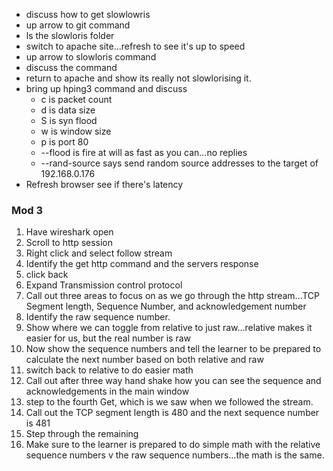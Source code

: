 - discuss how to get slowlowris
- up arrow to git command
- ls the slowloris folder
- switch to apache site...refresh to see it's up to speed
- up arrow to slowloris command
- discuss the command 
- return to apache and show its really not slowlorising it.
- bring up hping3 command and discuss
    - c is packet count
    - d is data size
    - S is syn flood
    - w is window size
    - p is port 80
    - --flood is fire at will as fast as you can...no replies
    - --rand-source says send random source addresses to the target of 192.168.0.176
- Refresh browser see if there's latency
### Mod 3
1. Have wireshark open
2. Scroll to http session
3. Right click and select follow stream
4. Identify the get http command and the servers response
5. click back
6. Expand Transmission control protocol
7. Call out three areas to focus on as we go through the http stream...TCP Segment length, Sequence Number, and acknowledgement number
8. Identify the raw sequence number.
9. Show where we can toggle from relative to just raw...relative makes it easier for us, but the real number is raw
10. Now show the sequence numbers and tell the learner to be prepared to calculate the next number based on both relative and raw
11. switch back to relative to do easier math
12. Call out after three way hand shake how you can see the sequence and acknowledgements in the main window
13. step to the fourth Get, which is we saw when we followed the stream.
14. Call out the TCP segment length is 480 and the next sequence number is 481
15. Step through the remaining
16. Make sure to the learner is prepared to do simple math with the relative sequence numbers v the raw sequence numbers...the math is the same.